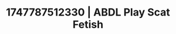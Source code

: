 ---
categories:
- AI lover POV
- Squirting orgasm
- Real couple content
- Barefoot beauty
- Curvy bodies
image: /assets/images/1747787512330.jpg
layout: post
seo:
  description: Featured content with sensual ABDL Play, Scat Fetish. HD images available.
  keywords: ABDL Play, Scat Fetish
  og_image: /assets/images/1747787512330.jpg
  schema_type: VisualArtwork
tags:
- ABDL Play
- '#1747787512330'
- Scat Fetish
title: 1747787512330 | ABDL Play Scat Fetish
---